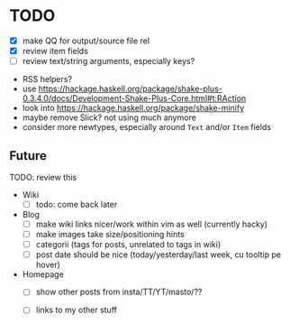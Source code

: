 # TODO

- [x] make QQ for output/source file rel
- [x] review item fields
- [ ] review text/string arguments, especially keys?

- RSS helpers?
- use https://hackage.haskell.org/package/shake-plus-0.3.4.0/docs/Development-Shake-Plus-Core.html#t:RAction
- look into https://hackage.haskell.org/package/shake-minify
- maybe remove Slick? not using much anymore
- consider more newtypes, especially around `Text` and/or `Item` fields

## Future
TODO: review this

- Wiki
  - [ ] todo: come back later

- Blog
  - [ ] make wiki links nicer/work within vim as well (currently hacky)
  - [ ] make images take size/positioning hints
  - [ ] categorii (tags for posts, unrelated to tags in wiki)
  - [ ] post date should be nice (today/yesterday/last week, cu tooltip pe hover)

- Homepage
  - [ ] show other posts from insta/TT/YT/masto/??
  - [ ] links to my other stuff


